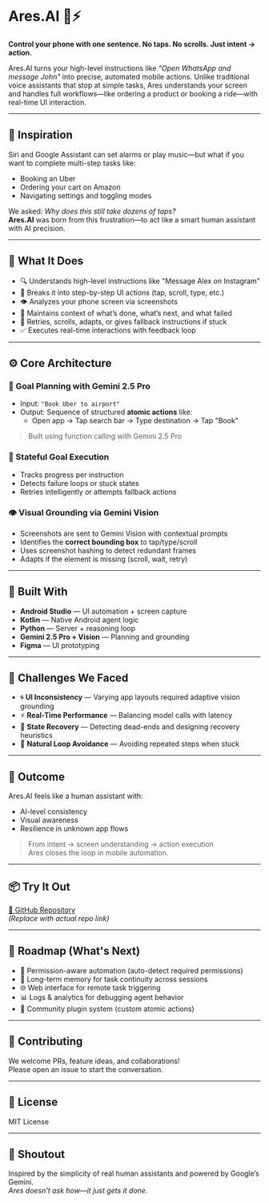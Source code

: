 # Ares.AI 📱⚡

**Control your phone with one sentence. No taps. No scrolls. Just intent → action.**

Ares.AI turns your high-level instructions like *"Open WhatsApp and message John"* into precise, automated mobile actions. Unlike traditional voice assistants that stop at simple tasks, Ares understands your screen and handles full workflows—like ordering a product or booking a ride—with real-time UI interaction.

---

## 🧠 Inspiration

Siri and Google Assistant can set alarms or play music—but what if you want to complete multi-step tasks like:

- Booking an Uber
- Ordering your cart on Amazon
- Navigating settings and toggling modes

We asked: *Why does this still take dozens of taps?*  
**Ares.AI** was born from this frustration—to act like a smart human assistant with AI precision.

---

## 🚀 What It Does

- 🔍 Understands high-level instructions like "Message Alex on Instagram"
- 🧩 Breaks it into step-by-step UI actions (tap, scroll, type, etc.)
- 👁️ Analyzes your phone screen via screenshots
- 🧠 Maintains context of what’s done, what’s next, and what failed
- 🔄 Retries, scrolls, adapts, or gives fallback instructions if stuck
- ✅ Executes real-time interactions with feedback loop

---

## ⚙️ Core Architecture

### 🧭 Goal Planning with Gemini 2.5 Pro
- Input: `"Book Uber to airport"`
- Output: Sequence of structured **atomic actions** like:
  - Open app → Tap search bar → Type destination → Tap "Book"

> Built using function calling with Gemini 2.5 Pro

### 🧠 Stateful Goal Execution
- Tracks progress per instruction
- Detects failure loops or stuck states
- Retries intelligently or attempts fallback actions

### 👁️ Visual Grounding via Gemini Vision
- Screenshots are sent to Gemini Vision with contextual prompts
- Identifies the **correct bounding box** to tap/type/scroll
- Uses screenshot hashing to detect redundant frames
- Adapts if the element is missing (scroll, wait, retry)

---

## 🧱 Built With

- **Android Studio** — UI automation + screen capture
- **Kotlin** — Native Android agent logic
- **Python** — Server + reasoning loop
- **Gemini 2.5 Pro + Vision** — Planning and grounding
- **Figma** — UI prototyping

---

## 🚧 Challenges We Faced

- 🌀 **UI Inconsistency** — Varying app layouts required adaptive vision grounding
- ⚡ **Real-Time Performance** — Balancing model calls with latency
- 🧭 **State Recovery** — Detecting dead-ends and designing recovery heuristics
- 🧠 **Natural Loop Avoidance** — Avoiding repeated steps when stuck

---

## 🤖 Outcome

Ares.AI feels like a human assistant with:
- AI-level consistency
- Visual awareness
- Resilience in unknown app flows

> From intent → screen understanding → action execution  
> Ares closes the loop in mobile automation.

---

## 📦 Try It Out

[🔗 GitHub Repository](https://github.com/yourusername/ares-ai)  
_(Replace with actual repo link)_

---

## 📍 Roadmap (What's Next)

- 🔐 Permission-aware automation (auto-detect required permissions)
- 🧠 Long-term memory for task continuity across sessions
- 🌐 Web interface for remote task triggering
- 📊 Logs & analytics for debugging agent behavior
- 🤝 Community plugin system (custom atomic actions)

---

## 🤝 Contributing

We welcome PRs, feature ideas, and collaborations!  
Please open an issue to start the conversation.

---

## 📜 License

MIT License

---

## 🧠 Shoutout

Inspired by the simplicity of real human assistants and powered by Google’s Gemini.  
*Ares doesn’t ask how—it just gets it done.*
